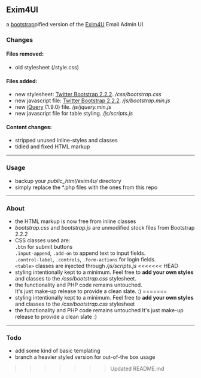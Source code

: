 ## Exim4UI
a [bootstrap](http://twitter.github.com/bootstrap/)pified version of the [Exim4U](http://exim4u.org/) Email Admin UI.

### Changes
#### Files removed:
* old stylesheet (/style.css)

#### Files added:
* new stylesheet: [Twitter Bootstrap 2.2.2](http://twitter.github.com/bootstrap/). */css/bootstrap.css* 
* new javascript file: [Twitter Bootstrap 2.2.2](http://twitter.github.com/bootstrap/). */js/bootstrap.min.js*
* new [jQuery](http://jquery.com/) (1.9.0) file. */js/jquery.min.js*
* new javascript file for table styling. */js/scripts.js*   

#### Content changes:
* stripped unused inline-styles and classes  
* tidied and fixed HTML markup

---

### Usage
* backup your *public_html/exim4u/* directory  
* simply replace the *.php files with the ones from this repo

---

### About  
* the HTML markup is now free from inline classes
* *bootstrap.css* and *bootstrap.js* are unmodified stock files from Bootstrap 2.2.2
* CSS classes used are:   
`.btn` for submit buttons  
`.input-append`, `.add-on` to append text to input fields.  
`.control-label`, `.controls`, `.form-actions` for login fields.  
`<table>` classes are injected through */js/scripts.js*
<<<<<<< HEAD
* styling intentionally kept to a minimum. Feel free to **add your own styles** and classes to the */css/bootstrap.css* stylesheet.
* the functionality and PHP code remains untouched.  
It's just make-up release to provide a clean slate. :)
=======
* styling intentionally kept to a minimum. Feel free to **add your own styles** and classes to the */css/bootstrap.css* stylesheet
* the functionality and PHP code remains untouched
It's just make-up release to provide a clean slate :)

---
### Todo
* add some kind of basic templating
* branch a heavier styled version for out-of-the box usage
>>>>>>> Updated README.md
